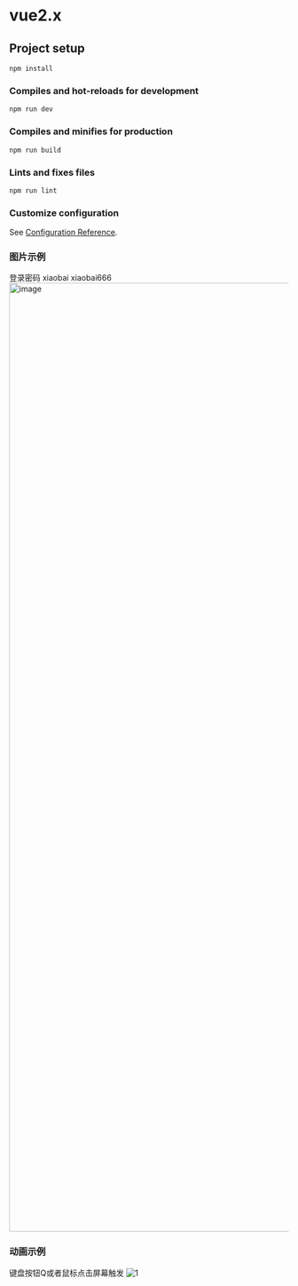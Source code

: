 # vue2.x

## Project setup
```
npm install
```

### Compiles and hot-reloads for development
```
npm run dev
```

### Compiles and minifies for production
```
npm run build
```

### Lints and fixes files
```
npm run lint
```

### Customize configuration
See [Configuration Reference](https://cli.vuejs.org/config/).

### 图片示例
登录密码
xiaobai
xiaobai666
<img width="1709" alt="image" src="https://github.com/WangQingShan0826/vue2.x/assets/45409336/a5745c9c-cd24-486c-a0c8-a04b53602aa6">

### 动画示例
键盘按钮Q或者鼠标点击屏幕触发
![1](https://github.com/WangQingShan0826/vue2.x/assets/45409336/f296e4b8-3f71-4121-88ad-39884ce2d9ca)

